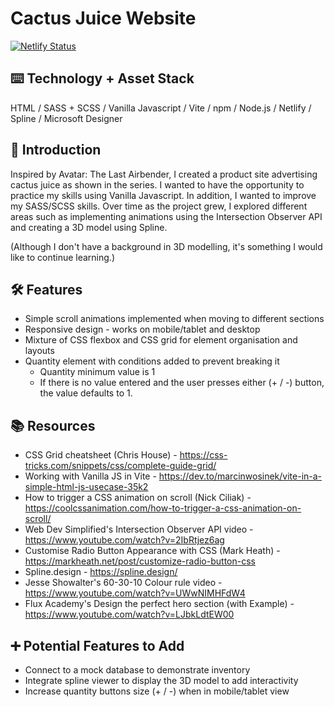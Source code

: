 # Cactus Juice Website
[![Netlify Status](https://api.netlify.com/api/v1/badges/af98459a-c01b-4f9a-bf7b-7873a69ff245/deploy-status)](https://app.netlify.com/sites/kareenapatel-cactusjuice/deploys)

## ⌨️ Technology + Asset Stack 
HTML / SASS + SCSS / Vanilla Javascript / Vite / npm / Node.js / Netlify / Spline / Microsoft Designer

## 🍼 Introduction
Inspired by Avatar: The Last Airbender, I created a product site advertising cactus juice as shown in the series. I wanted to have the opportunity to practice my skills using Vanilla Javascript. In addition, I wanted to improve my SASS/SCSS skills. Over time as the project grew, I explored different areas such as implementing animations using the Intersection Observer API and creating a 3D model using Spline. 

(Although I don't have a background in 3D modelling, it's something I would like to continue learning.)

## 🛠️ Features
- Simple scroll animations implemented when moving to different sections
- Responsive design - works on mobile/tablet and desktop
- Mixture of CSS flexbox and CSS grid for element organisation and layouts
- Quantity element with conditions added to prevent breaking it
    - Quantity minimum value is 1
    - If there is no value entered and the user presses either (+ / -) button, the value defaults to 1. 

## 📚 Resources
- CSS Grid cheatsheet (Chris House) - https://css-tricks.com/snippets/css/complete-guide-grid/ 
- Working with Vanilla JS in Vite - https://dev.to/marcinwosinek/vite-in-a-simple-html-js-usecase-35k2
- How to trigger a CSS animation on scroll (Nick Ciliak) - https://coolcssanimation.com/how-to-trigger-a-css-animation-on-scroll/
- Web Dev Simplified's Intersection Observer API video - https://www.youtube.com/watch?v=2IbRtjez6ag
- Customise Radio Button Appearance with CSS (Mark Heath) - https://markheath.net/post/customize-radio-button-css
- Spline.design - https://spline.design/ 
- Jesse Showalter's 60-30-10 Colour rule video - https://www.youtube.com/watch?v=UWwNIMHFdW4
- Flux Academy's Design the perfect hero section (with Example) - https://www.youtube.com/watch?v=LJbkLdtEW00


## ➕ Potential Features to Add
- Connect to a mock database to demonstrate inventory
- Integrate spline viewer to display the 3D model to add interactivity
- Increase quantity buttons size (+ / -) when in mobile/tablet view 
